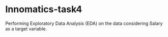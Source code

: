 # Innomatics-task4
Performing Exploratory Data Analysis (EDA) on the data considering Salary as a target variable.
